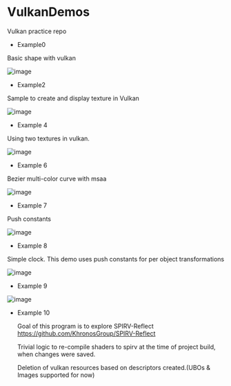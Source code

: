 # VulkanDemos
Vulkan practice repo

* Example0

Basic shape with vulkan

![image](https://user-images.githubusercontent.com/824691/213611641-21ed56e3-e1c7-430b-9773-3290f8e2571b.png)

* Example2

Sample to create and display texture in Vulkan

![image](https://user-images.githubusercontent.com/824691/213900913-c1c6f08e-22a0-4980-8009-c3c7ff01dcb4.png)


* Example 4

Using two textures in vulkan.

![image](https://user-images.githubusercontent.com/824691/214445964-7581145f-ce46-4cee-acbe-eb072323cab2.png)

* Example 6

Bezier multi-color curve with msaa

![image](https://user-images.githubusercontent.com/824691/214947311-29f22971-7f92-40f2-bea2-901aa7b1a29b.png)

* Example 7

Push constants

![image](https://user-images.githubusercontent.com/824691/215241139-d2236ec4-ded0-44c3-b2d8-2cf3dc622d06.png)

* Example 8

Simple clock. This demo uses push constants for per object transformations

![image](https://user-images.githubusercontent.com/824691/215296726-9c5ada93-7732-4973-91f4-237cb72ff017.png)

* Example 9

![image](https://user-images.githubusercontent.com/824691/219277385-f94364c4-f1bc-4fc2-9b8c-b823772ea1d0.png)

* Example 10

  Goal of this program is to explore SPIRV-Reflect https://github.com/KhronosGroup/SPIRV-Reflect

  Trivial logic to re-compile shaders to spirv at the time of project build, when changes were saved.

  Deletion of vulkan resources based on descriptors created.(UBOs & Images supported for now) 
